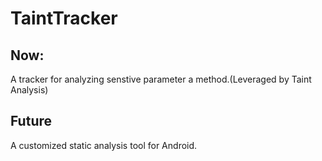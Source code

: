 # TaintTracker

## Now:
A tracker for analyzing senstive parameter a method.(Leveraged by Taint Analysis)

## Future
A customized static analysis tool for Android.
